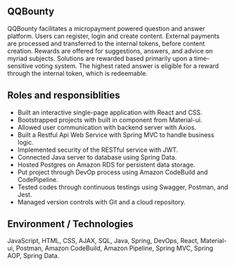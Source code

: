 ## QQBounty

QQBounty facilitates a micropayment powered question and answer platform. Users can register, login and create content. External payments are processed and transferred to the internal tokens, before content creation. Rewards are offered for suggestions, answers, and advice on myriad subjects. Solutions are rewarded based primarily upon a time-sensitive voting system. The highest rated answer is eligible for a reward through the internal token, which is redeemable.

## Roles and responsiblities

* Built an interactive single-page application with React and CSS.
* Bootstrapped projects with built in component from Material-ui.
* Allowed user communication with backend server with Axios.
* Built a Restful Api Web Service with Spring MVC to handle business logic.
* Implemented security of the RESTful service with JWT.
* Connected Java server to database using Spring Data.
* Hosted Postgres on Amazon RDS for persistent data storage.
* Put project through DevOp process using Amazon CodeBuild and CodePipeline.
* Tested codes through continuous testings using Swagger, Postman, and Jest.
* Managed version controls with Git and a cloud repository.

## Environment / Technologies

JavaScript, HTML, CSS, AJAX, SQL, Java, Spring, DevOps, React, Material-ui, Postman, Amazon CodeBuild, Amazon Pipeline, Spring MVC, Spring AOP, Spring Data.

